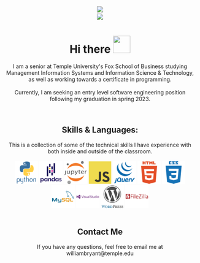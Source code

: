 <div align ='center'>
  <img src = 'https://media.giphy.com/media/M9gbBd9nbDrOTu1Mqx/giphy.gif' width = '130'/><br>
  <a href="https://www.linkedin.com/in/willbryant-/"><img src="https://img.shields.io/badge/LinkedIn-0077B5?style=for-the-badge&logo=linkedin&logoColor=white" width = '150'></a>
  <h1>
  Hi there
  <img src = 'https://media.giphy.com/media/hvRJCLFzcasrR4ia7z/giphy.gif' width = 45px height = 45px />
  </h1>
</div>
          
<div id= 'aboutme' align = 'center' >

I am a senior at Temple University's Fox School of Business studying Management Information Systems and Information Science & Technology, as well as working towards a certificate in programming.<br><br>
Currently, I am seeking an entry level software engineering position following my graduation in spring 2023.
</div><br>

<div id = 'skills' align = 'center' >
 <h2>
   Skills & Languages:
 </h2>
  This is a collection of some of the technical skills I have experience with both inside and outside of the classroom.<br><br>
  <img src = 'https://github.com/devicons/devicon/blob/master/icons/python/python-original-wordmark.svg' width='60' height='60'/>
  <img src = 'https://github.com/devicons/devicon/blob/master/icons/pandas/pandas-original-wordmark.svg' width='60' height='60'/>
  <img src = 'https://github.com/devicons/devicon/blob/master/icons/jupyter/jupyter-original-wordmark.svg' width='60' height='60'/>
  <img src = 'https://github.com/devicons/devicon/blob/master/icons/javascript/javascript-original.svg' width='60' height='60'/>
  <img src = 'https://github.com/devicons/devicon/blob/master/icons/jquery/jquery-plain-wordmark.svg' width='60' height='60'/>
  <img src = 'https://github.com/devicons/devicon/blob/master/icons/html5/html5-plain-wordmark.svg' width='60' height='60'/>
  <img src = 'https://github.com/devicons/devicon/blob/master/icons/css3/css3-plain-wordmark.svg' width='60' height='60'/>
  <img src = 'https://github.com/devicons/devicon/blob/master/icons/mysql/mysql-original-wordmark.svg' width='60' height='60'/>
  <img src = 'https://github.com/devicons/devicon/blob/master/icons/visualstudio/visualstudio-plain-wordmark.svg' width='60' height='60'/>
  <ims src = 'https://github.com/devicons/devicon/blob/master/icons/r/r-original.svg' width='60' height='60'>
  <ims src = 'https://github.com/devicons/devicon/blob/master/icons/amazonwebservices/amazonwebservices-plain-wordmark.svg' width='60' height='60'>
  <img src = 'https://github.com/devicons/devicon/blob/master/icons/wordpress/wordpress-original.svg' width='60' height='60'/>
  <img src = 'https://github.com/devicons/devicon/blob/master/icons/filezilla/filezilla-plain-wordmark.svg' width='60' height='60'/>
</div><br>

<div id = 'contact' align = 'center'>
<h2>
  Contact Me
</h2>
  If you have any questions, feel free to email me at williambryant@temple.edu
</div>

 
           
